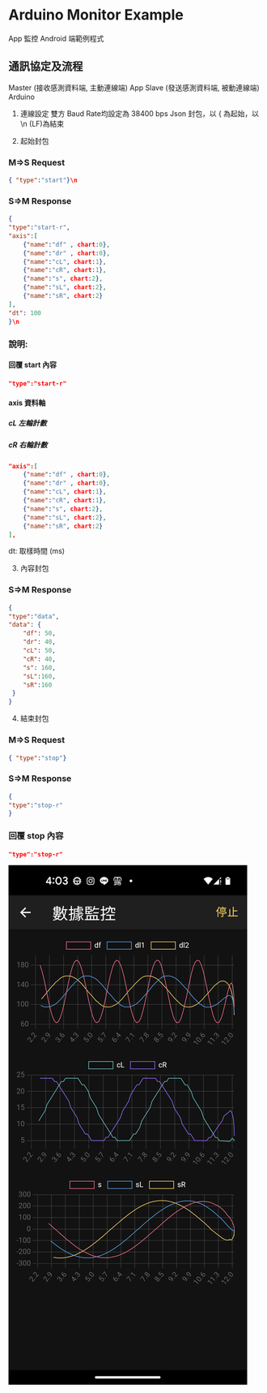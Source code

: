 # Arduino Monitor Example
App 監控 Android 端範例程式

## 通訊協定及流程

Master (接收感測資料端, 主動連線端)  App
Slave (發送感測資料端, 被動連線端)    Arduino

1.	連線設定
雙方 Baud Rate均設定為 38400 bps
Json 封包，以 { 為起始，以 \n (LF)為結束

2.	起始封包

### M=>S Request
```json
{ "type":"start"}\n
```

### S=>M Response
```json
{
"type":"start-r",
"axis":[
	{"name":"df" , chart:0},
	{"name":"dr" , chart:0},
	{"name":"cL", chart:1},
	{"name":"cR", chart:1},
	{"name":"s", chart:2},
	{"name":"sL", chart:2},
	{"name":"sR", chart:2}
],
"dt": 100
}\n
```

### 說明:

#### 回覆 start 內容
```json
"type":"start-r"
```

#### axis 資料軸
##### cL 左輪計數
##### cR 右輪計數

```json
"axis":[
	{"name":"df" , chart:0},
	{"name":"dr" , chart:0},
	{"name":"cL", chart:1},
	{"name":"cR", chart:1},
	{"name":"s", chart:2},
	{"name":"sL", chart:2},
	{"name":"sR", chart:2}
],
```

dt: 取樣時間 (ms)

3.	內容封包

### S=>M Response
```json
{
"type":"data",
"data": {
	"df": 50,
	"dr": 40,
	"cL": 50,
	"cR": 40,
	"s": 160,
	"sL":160,
	"sR":160
 }
}
```


4.	結束封包

### M=>S Request
```json
{ "type":"stop"}
```

### S=>M Response
```json
{
"type":"stop-r"
}
```

### 回覆 stop 內容
```json
"type":"stop-r"
```


![監控畫面](./monitor.jpg "監控畫面")